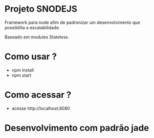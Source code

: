 Projeto SNODEJS
==========

Framework para node afim de padronizar um desenvolvimento
que possibilita a escalabilidade.

Baseado em modules Stateless.

Como usar ?
===========

* npm install
* npm start

Como acessar ?
==============

* acesse http://localhost:8080


Desenvolvimento com padrão jade
===============================
